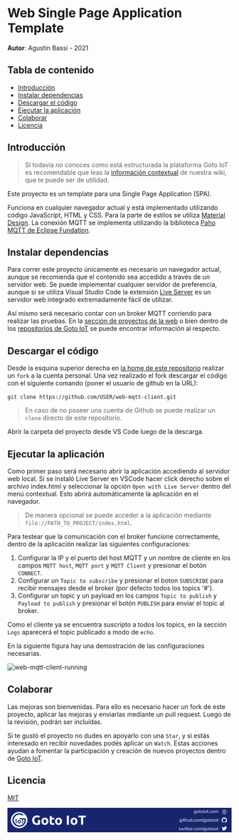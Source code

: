 # Web Single Page Application Template

**Autor**: Agustin Bassi - 2021

## Tabla de contenido

* [Introducción](#introducción)
* [Instalar dependencias](#instalar-dependencias)
* [Descargar el código](#descargar-el-código)
* [Ejecutar la aplicación](#ejecutar-la-aplicación)
* [Colaborar](#colaborar)
* [Licencia](#licencia)

## Introducción

> Si todavía no conoces como está estructurada la plataforma Goto IoT es recomendable que leas la [información contextual](https://github.com/gotoiot/doc/wiki#informaci%C3%B3n-contextual) de nuestra wiki, que te puede ser de utilidad.

Este proyecto es un template para una Single Page Application (SPA). 

Funciona en cualquier navegador actual y está implementado utilizando código JavaScript, HTML y CSS. Para la parte de estilos se utiliza [Material Design](). La conexión MQTT se implementa utilizando la biblioteca [Paho MQTT de Eclipse Fundation]().

## Instalar dependencias

Para correr este proyecto únicamente es necesario un navegador actual, aunque se recomienda que el contenido sea accedido a través de un servidor web. Se puede implementar cualquier servidor de preferencia, aunque si se utiliza Visual Studio Code la extensión [Live Server](https://github.com/ritwickdey/vscode-live-server.git) es un servidor web integrado extremadamente fácil de utilizar.

Así mismo será necesario contar con un broker MQTT corriendo para realizar las pruebas. En la [sección de proyectos de la web](https://www.gotoiot.com/pages/projects) o bien dentro de los [repositorios de Goto IoT](https://github.com/gotoiot?q=mqtt) se puede encontrar información al respecto.

## Descargar el código

Desde la esquina superior derecha en [la home de este repositorio](https://github.com/gotoiot/web-mqtt-client) realizar un `fork` a la cuenta personal. Una vez realizado el fork descargar el código con el siguiente comando (poner el usuario de github en la URL):

```
git clone https://github.com/USER/web-mqtt-client.git
```

> En caso de no poseer una cuenta de Github se puede realizar un `clone` directo de este repositorio.

Abrir la carpeta del proyecto desde VS Code luego de la descarga.

## Ejecutar la aplicación

Como primer paso será necesario abrir la aplicación accediendo al servidor web local. Si se instaló Live Server en VSCode hacer click derecho sobre el archivo index.html y seleccionar la opción `Open with Live Server` dentro del menú contextual. Esto abrirá automáticamente la aplicación en el navegador.

> De manera opcional se puede acceder a la aplicación mediante `file://PATH_TO_PROJECT/index.html`.

Para testear que la comunicación con el broker funcione correctamente, dentro de la aplicación realizar las siguientes configuraciones:

1. Configurar la IP y el puerto del host MQTT  y un nombre de cliente en los campos `MQTT host`, `MQTT port` y `MQTT Client` y presionar el botón `CONNECT`.
2. Configurar un `Topic to subscribe` y presionar el boton `SUBSCRIBE` para recibir mensajes desde el broker (por defecto todos los topics '#').
3. Configurar un topic y un payload en los campos `Topic to publish` y `Payload to publish` y presionar el botón `PUBLISH` para enviar el topic al broker. 

Como el cliente ya se encuentra suscripto a todos los topics, en la sección `Logs` aparecerá el topic publicado a modo de `echo`.

En la siguiente figura hay una demostración de las configuraciones necesarias.

![web-mqtt-client-running](doc/mqtt-web-client-running.png)

## Colaborar

Las mejoras son bienvenidas. Para ello es necesario hacer un fork de este proyecto, aplicar las mejoras y enviarlas mediante un pull request. Luego de la revisión, podrán ser incluídas.

Si te gustó el proyecto no dudes en apoyarlo con una `Star`, y si estás interesado en recibir novedades podés aplicar un `Watch`. Estas acciones ayudan a fomentar la participación y creación de nuevos proyectos dentro de [Goto IoT](https://github.com/gotoiot/).

## Licencia

[MIT](https://choosealicense.com/licenses/mit/)

![footer](doc/gotoiot-footer.png)